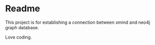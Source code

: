# Readme

This project is for establishing a connection between xmind and neo4j graph database.

Love coding.
